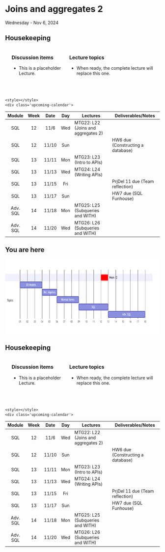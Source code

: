 # Joins and aggregates 2

Wednesday - Nov 6, 2024

## Housekeeping

<div class="columns">

<div class="column" width="9%">

</div>

<div class="column" width="45%">

### Discussion items

- This is a placeholder Lecture.

</div>

<div class="column" width="40%">

### Lecture topics

- When ready, the complete lecture will replace this one.

</div>

</div>

<div style="margin-top:25px">

 

</div>

<div>

    <style></style>
    <div class='upcoming-calendar'>

|  Module  | Week | Date  | Day | Lectures                            | Deliverables/Notes                |
|:--------:|:----:|:-----:|:---:|-------------------------------------|-----------------------------------|
|   SQL    |  12  | 11/6  | Wed | MTG22: L22 (Joins and aggregates 2) |                                   |
|   SQL    |  12  | 11/10 | Sun |                                     | HW6 due (Constructing a database) |
|   SQL    |  13  | 11/11 | Mon | MTG23: L23 (Intro to APIs)          |                                   |
|   SQL    |  13  | 11/13 | Wed | MTG24: L24 (Writing APIs)           |                                   |
|   SQL    |  13  | 11/15 | Fri |                                     | PrjDel 11 due (Team reflection)   |
|   SQL    |  13  | 11/17 | Sun |                                     | HW7 due (SQL Funhouse)            |
| Adv. SQL |  14  | 11/18 | Mon | MTG25: L25 (Subqueries and WITH)    |                                   |
| Adv. SQL |  14  | 11/20 | Wed | MTG26: L26 (Subqueries and WITH)    |                                   |

</div>

</div>

## You are here

<img src="lecture-22_files\figure-commonmark\mermaid-figure-1.png"
style="width:8.17in;height:2.54in" />

## Housekeeping

<div class="columns">

<div class="column" width="9%">

</div>

<div class="column" width="45%">

### Discussion items

- This is a placeholder Lecture.

</div>

<div class="column" width="40%">

### Lecture topics

- When ready, the complete lecture will replace this one.

</div>

</div>

<div style="margin-top:25px">

 

</div>

<div>

    <style></style>
    <div class='upcoming-calendar'>

|  Module  | Week | Date  | Day | Lectures                            | Deliverables/Notes                |
|:--------:|:----:|:-----:|:---:|-------------------------------------|-----------------------------------|
|   SQL    |  12  | 11/6  | Wed | MTG22: L22 (Joins and aggregates 2) |                                   |
|   SQL    |  12  | 11/10 | Sun |                                     | HW6 due (Constructing a database) |
|   SQL    |  13  | 11/11 | Mon | MTG23: L23 (Intro to APIs)          |                                   |
|   SQL    |  13  | 11/13 | Wed | MTG24: L24 (Writing APIs)           |                                   |
|   SQL    |  13  | 11/15 | Fri |                                     | PrjDel 11 due (Team reflection)   |
|   SQL    |  13  | 11/17 | Sun |                                     | HW7 due (SQL Funhouse)            |
| Adv. SQL |  14  | 11/18 | Mon | MTG25: L25 (Subqueries and WITH)    |                                   |
| Adv. SQL |  14  | 11/20 | Wed | MTG26: L26 (Subqueries and WITH)    |                                   |

</div>

</div>
